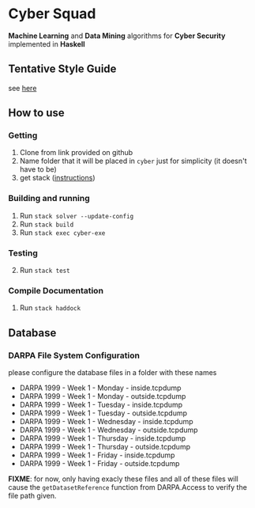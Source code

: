 Cyber Squad
===========

**Machine Learning** and **Data Mining** algorithms for **Cyber Security** implemented in **Haskell**

Tentative Style Guide
------------------------

see [here](https://github.com/tibbe/haskell-style-guide/blob/master/haskell-style.md)

How to use
----------

### Getting

1. Clone from link provided on github
2. Name folder that it will be placed in `cyber` just for simplicity (it doesn't have to be)
3. get stack ([instructions](https://docs.haskellstack.org/en/stable/README/))

### Building and running

1. Run `stack solver --update-config`
2. Run `stack build`
3. Run `stack exec cyber-exe`

### Testing

2. Run `stack test`

### Compile Documentation

1. Run `stack haddock`

Database
--------

### DARPA File System Configuration

please configure the database files in a folder with these names

- DARPA 1999 - Week 1 - Monday - inside.tcpdump
- DARPA 1999 - Week 1 - Monday - outside.tcpdump
- DARPA 1999 - Week 1 - Tuesday - inside.tcpdump
- DARPA 1999 - Week 1 - Tuesday - outside.tcpdump
- DARPA 1999 - Week 1 - Wednesday - inside.tcpdump
- DARPA 1999 - Week 1 - Wednesday - outside.tcpdump
- DARPA 1999 - Week 1 - Thursday - inside.tcpdump
- DARPA 1999 - Week 1 - Thursday - outside.tcpdump
- DARPA 1999 - Week 1 - Friday - inside.tcpdump
- DARPA 1999 - Week 1 - Friday - outside.tcpdump

**FIXME**: for now, only having exacly these files and all of these files will cause the `getDatasetReference` function from DARPA.Access to verify the file path given.
